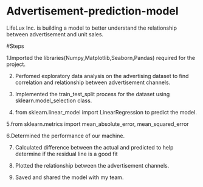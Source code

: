 # Advertisement-prediction-model
LifeLux Inc. is building a model to better understand the relationship between advertisement and unit sales.

#Steps  

 1.Imported the libraries(Numpy,Matplotlib,Seaborn,Pandas) required for the project.

2. Perfomed exploratory data analysis on the advertising dataset to find correlation and relationship between advertisement channels.

3. Implemented the train_test_split process for the dataset using sklearn.model_selection class.

4. from sklearn.linear_model import LinearRegression to predict the model.

5.from sklearn.metrics import mean_absolute_error, mean_squared_error

6.Determined the performance of our machine. 

7. Calculated difference between the actual and predicted to help determine if the residual line is a good fit 

8. Plotted the relationship between the advertisement channels.

9. Saved and shared the model with my team.
